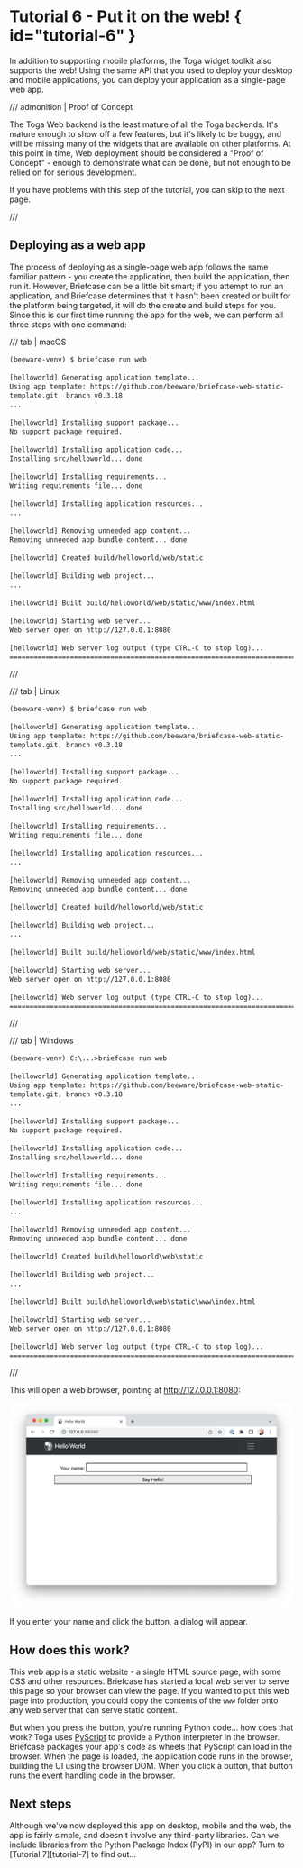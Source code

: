 # Tutorial 6 - Put it on the web!  { id="tutorial-6" }

In addition to supporting mobile platforms, the Toga widget toolkit also
supports the web! Using the same API that you used to deploy your
desktop and mobile applications, you can deploy your application as a
single-page web app.

/// admonition | Proof of Concept

The Toga Web backend is the least mature of all the Toga backends. It's
mature enough to show off a few features, but it's likely to be buggy,
and will be missing many of the widgets that are available on other
platforms. At this point in time, Web deployment should be considered a
"Proof of Concept" - enough to demonstrate what can be done, but not
enough to be relied on for serious development.

If you have problems with this step of the tutorial, you can skip to the
next page.

///

## Deploying as a web app

The process of deploying as a single-page web app follows the same
familiar pattern - you create the application, then build the
application, then run it. However, Briefcase can be a little bit smart;
if you attempt to run an application, and Briefcase determines that it
hasn't been created or built for the platform being targeted, it will do
the create and build steps for you. Since this is our first time running
the app for the web, we can perform all three steps with one command:

/// tab | macOS

```console
(beeware-venv) $ briefcase run web

[helloworld] Generating application template...
Using app template: https://github.com/beeware/briefcase-web-static-template.git, branch v0.3.18
...

[helloworld] Installing support package...
No support package required.

[helloworld] Installing application code...
Installing src/helloworld... done

[helloworld] Installing requirements...
Writing requirements file... done

[helloworld] Installing application resources...
...

[helloworld] Removing unneeded app content...
Removing unneeded app bundle content... done

[helloworld] Created build/helloworld/web/static

[helloworld] Building web project...
...

[helloworld] Built build/helloworld/web/static/www/index.html

[helloworld] Starting web server...
Web server open on http://127.0.0.1:8080

[helloworld] Web server log output (type CTRL-C to stop log)...
===========================================================================
```

///

/// tab | Linux

```console
(beeware-venv) $ briefcase run web

[helloworld] Generating application template...
Using app template: https://github.com/beeware/briefcase-web-static-template.git, branch v0.3.18
...

[helloworld] Installing support package...
No support package required.

[helloworld] Installing application code...
Installing src/helloworld... done

[helloworld] Installing requirements...
Writing requirements file... done

[helloworld] Installing application resources...
...

[helloworld] Removing unneeded app content...
Removing unneeded app bundle content... done

[helloworld] Created build/helloworld/web/static

[helloworld] Building web project...
...

[helloworld] Built build/helloworld/web/static/www/index.html

[helloworld] Starting web server...
Web server open on http://127.0.0.1:8080

[helloworld] Web server log output (type CTRL-C to stop log)...
===========================================================================
```

///

/// tab | Windows

```doscon
(beeware-venv) C:\...>briefcase run web

[helloworld] Generating application template...
Using app template: https://github.com/beeware/briefcase-web-static-template.git, branch v0.3.18
...

[helloworld] Installing support package...
No support package required.

[helloworld] Installing application code...
Installing src/helloworld... done

[helloworld] Installing requirements...
Writing requirements file... done

[helloworld] Installing application resources...
...

[helloworld] Removing unneeded app content...
Removing unneeded app bundle content... done

[helloworld] Created build\helloworld\web\static

[helloworld] Building web project...
...

[helloworld] Built build\helloworld\web\static\www\index.html

[helloworld] Starting web server...
Web server open on http://127.0.0.1:8080

[helloworld] Web server log output (type CTRL-C to stop log)...
===========================================================================
```

///

This will open a web browser, pointing at <http://127.0.0.1:8080>:

![Hello World Tutorial 6 dialog, in a browser](../tutorial/images/tutorial-6.png)

If you enter your name and click the button, a dialog will appear.

## How does this work?

This web app is a static website - a single HTML source page, with some
CSS and other resources. Briefcase has started a local web server to
serve this page so your browser can view the page. If you wanted to put
this web page into production, you could copy the contents of the `www`
folder onto any web server that can serve static content.

But when you press the button, you're running Python code... how does
that work? Toga uses [PyScript](https://pyscript.net) to provide a
Python interpreter in the browser. Briefcase packages your app's code as
wheels that PyScript can load in the browser. When the page is loaded,
the application code runs in the browser, building the UI using the
browser DOM. When you click a button, that button runs the event
handling code in the browser.

## Next steps

Although we've now deployed this app on desktop, mobile and the web, the
app is fairly simple, and doesn't involve any third-party libraries. Can
we include libraries from the Python Package Index (PyPI) in our app?
Turn to [Tutorial 7][tutorial-7] to find out...
